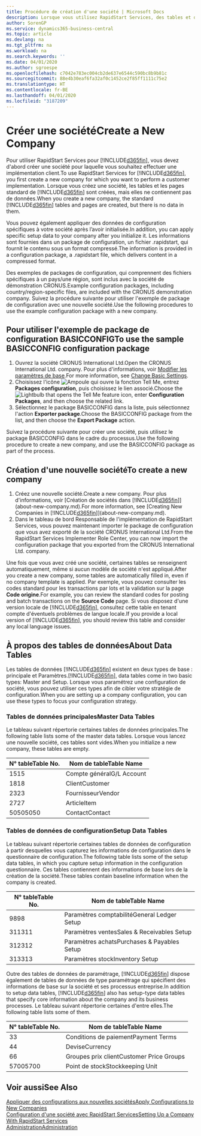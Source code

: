 ```yaml
---
title: Procédure de création d'une société | Microsoft Docs
description: Lorsque vous utilisez RapidStart Services, des tables et des pages sont créées, mais elles ne contiennent pas de données.
author: SorenGP
ms.service: dynamics365-business-central
ms.topic: article
ms.devlang: na
ms.tgt_pltfrm: na
ms.workload: na
ms.search.keywords: ''
ms.date: 04/01/2020
ms.author: sgroespe
ms.openlocfilehash: c7042e783ec004cb2de637e6544c590bc8b9b81c
ms.sourcegitcommit: 88e4b30eaf6fa32af0c1452ce2f85ff1111c75e2
ms.translationtype: HT
ms.contentlocale: fr-BE
ms.lasthandoff: 04/01/2020
ms.locfileid: "3187209"
---
```

# <a name="create-a-new-company"></a><span data-ttu-id="f47a7-103">Créer une société</span><span class="sxs-lookup"><span data-stu-id="f47a7-103">Create a New Company</span></span>
<span data-ttu-id="f47a7-104">Pour utiliser RapidStart Services pour [!INCLUDE[d365fin](includes/d365fin_md.md)], vous devez d'abord créer une société pour laquelle vous souhaitez effectuer une implémentation client.</span><span class="sxs-lookup"><span data-stu-id="f47a7-104">To use RapidStart Services for [!INCLUDE[d365fin](includes/d365fin_md.md)], you first create a new company for which you want to perform a customer implementation.</span></span> <span data-ttu-id="f47a7-105">Lorsque vous créez une société, les tables et les pages standard de [!INCLUDE[d365fin](includes/d365fin_md.md)] sont créées, mais elles ne contiennent pas de données.</span><span class="sxs-lookup"><span data-stu-id="f47a7-105">When you create a new company, the standard [!INCLUDE[d365fin](includes/d365fin_md.md)] tables and pages are created, but there is no data in them.</span></span>

<span data-ttu-id="f47a7-106">Vous pouvez également appliquer des données de configuration spécifiques à votre société après l’avoir initialisée.</span><span class="sxs-lookup"><span data-stu-id="f47a7-106">In addition, you can apply specific setup data to your company after you initialize it.</span></span> <span data-ttu-id="f47a7-107">Les informations sont fournies dans un package de configuration, un fichier .rapidstart, qui fournit le contenu sous un format compressé.</span><span class="sxs-lookup"><span data-stu-id="f47a7-107">The information is provided in a configuration package, a .rapidstart file, which delivers content in a compressed format.</span></span>  

<span data-ttu-id="f47a7-108">Des exemples de packages de configuration, qui comprennent des fichiers spécifiques à un pays/une région, sont inclus avec la société de démonstration CRONUS.</span><span class="sxs-lookup"><span data-stu-id="f47a7-108">Example configuration packages, including country/region-specific files, are included with the CRONUS demonstration company.</span></span> <span data-ttu-id="f47a7-109">Suivez la procédure suivante pour utiliser l'exemple de package de configuration avec une nouvelle société.</span><span class="sxs-lookup"><span data-stu-id="f47a7-109">Use the following procedures to use the example configuration package with a new company.</span></span>  

## <a name="to-use-the-sample-basicconfig-configuration-package"></a><span data-ttu-id="f47a7-110">Pour utiliser l'exemple de package de configuration BASICCONFIG</span><span class="sxs-lookup"><span data-stu-id="f47a7-110">To use the sample BASICCONFIG configuration package</span></span>  
1. <span data-ttu-id="f47a7-111">Ouvrez la société CRONUS International Ltd.</span><span class="sxs-lookup"><span data-stu-id="f47a7-111">Open the CRONUS International Ltd. company.</span></span> <span data-ttu-id="f47a7-112">Pour plus d'informations, voir [Modifier les paramètres de base](ui-change-basic-settings.md).</span><span class="sxs-lookup"><span data-stu-id="f47a7-112">For more information, see [Change Basic Settings](ui-change-basic-settings.md).</span></span>
2. <span data-ttu-id="f47a7-113">Choisissez l'icône ![Ampoule qui ouvre la fonction Tell Me](media/ui-search/search_small.png "Dites-moi ce que vous voulez faire"), entrez **Packages configuration**, puis choisissez le lien associé.</span><span class="sxs-lookup"><span data-stu-id="f47a7-113">Choose the ![Lightbulb that opens the Tell Me feature](media/ui-search/search_small.png "Tell me what you want to do") icon, enter **Configuration Packages**, and then choose the related link.</span></span>  
3. <span data-ttu-id="f47a7-114">Sélectionnez le package BASICCONFIG dans la liste, puis sélectionnez l'action **Exporter package**.</span><span class="sxs-lookup"><span data-stu-id="f47a7-114">Choose the BASICCONFIG package from the list, and then choose the **Export Package** action.</span></span>  

<span data-ttu-id="f47a7-115">Suivez la procédure suivante pour créer une société, puis utilisez le package BASICCONFIG dans le cadre du processus.</span><span class="sxs-lookup"><span data-stu-id="f47a7-115">Use the following procedure to create a new company, and use the BASICCONFIG package as part of the process.</span></span>  

## <a name="to-create-a-new-company"></a><span data-ttu-id="f47a7-116">Création d'une nouvelle société</span><span class="sxs-lookup"><span data-stu-id="f47a7-116">To create a new company</span></span>  
1. <span data-ttu-id="f47a7-117">Créez une nouvelle société.</span><span class="sxs-lookup"><span data-stu-id="f47a7-117">Create a new company.</span></span> <span data-ttu-id="f47a7-118">Pour plus d'informations, voir [Création de sociétés dans [!INCLUDE[d365fin](includes/d365fin_md.md)]](about-new-company.md).</span><span class="sxs-lookup"><span data-stu-id="f47a7-118">For more information, see [Creating New Companies in [!INCLUDE[d365fin](includes/d365fin_md.md)]](about-new-company.md).</span></span>
2. <span data-ttu-id="f47a7-119">Dans le tableau de bord Responsable de l'implémentation de RapidStart Services, vous pouvez maintenant importer le package de configuration que vous avez exporté de la société CRONUS International Ltd.</span><span class="sxs-lookup"><span data-stu-id="f47a7-119">From the RapidStart Services Implementer Role Center, you can now import the configuration package that you exported from the CRONUS International Ltd. company.</span></span>

<span data-ttu-id="f47a7-120">Une fois que vous avez créé une société, certaines tables se renseignent automatiquement, même si aucun modèle de société n'est appliqué.</span><span class="sxs-lookup"><span data-stu-id="f47a7-120">After you create a new company, some tables are automatically filled in, even if no company template is applied.</span></span> <span data-ttu-id="f47a7-121">Par exemple, vous pouvez consulter les codes standard pour les transactions par lots et la validation sur la page **Code origine**.</span><span class="sxs-lookup"><span data-stu-id="f47a7-121">For example, you can review the standard codes for posting and batch transactions on the **Source Code** page.</span></span> <span data-ttu-id="f47a7-122">Si vous disposez d'une version locale de [!INCLUDE[d365fin](includes/d365fin_md.md)], consultez cette table en tenant compte d'éventuels problèmes de langue locale.</span><span class="sxs-lookup"><span data-stu-id="f47a7-122">If you provide a local version of [!INCLUDE[d365fin](includes/d365fin_md.md)], you should review this table and consider any local language issues.</span></span>

## <a name="about-data-tables"></a><span data-ttu-id="f47a7-123">À propos des tables de données</span><span class="sxs-lookup"><span data-stu-id="f47a7-123">About Data Tables</span></span>
<span data-ttu-id="f47a7-124">Les tables de données [!INCLUDE[d365fin](includes/d365fin_md.md)] existent en deux types de base : principale et Paramètres.</span><span class="sxs-lookup"><span data-stu-id="f47a7-124">[!INCLUDE[d365fin](includes/d365fin_md.md)], data tables come in two basic types: Master and Setup.</span></span> <span data-ttu-id="f47a7-125">Lorsque vous paramétrez une configuration de société, vous pouvez utiliser ces types afin de cibler votre stratégie de configuration.</span><span class="sxs-lookup"><span data-stu-id="f47a7-125">When you are setting up a company configuration, you can use these types to focus your configuration strategy.</span></span>  

### <a name="master-data-tables"></a><span data-ttu-id="f47a7-126">Tables de données principales</span><span class="sxs-lookup"><span data-stu-id="f47a7-126">Master Data Tables</span></span>  
<span data-ttu-id="f47a7-127">Le tableau suivant répertorie certaines tables de données principales.</span><span class="sxs-lookup"><span data-stu-id="f47a7-127">The following table lists some of the master data tables.</span></span> <span data-ttu-id="f47a7-128">Lorsque vous lancez une nouvelle société, ces tables sont vides.</span><span class="sxs-lookup"><span data-stu-id="f47a7-128">When you initialize a new company, these tables are empty.</span></span>  

|<span data-ttu-id="f47a7-129">N° table</span><span class="sxs-lookup"><span data-stu-id="f47a7-129">Table No.</span></span>|<span data-ttu-id="f47a7-130">Nom de table</span><span class="sxs-lookup"><span data-stu-id="f47a7-130">Table Name</span></span>|  
|-------------------|--------------------|  
|<span data-ttu-id="f47a7-131">15</span><span class="sxs-lookup"><span data-stu-id="f47a7-131">15</span></span>|<span data-ttu-id="f47a7-132">Compte général</span><span class="sxs-lookup"><span data-stu-id="f47a7-132">G/L Account</span></span>|  
|<span data-ttu-id="f47a7-133">18</span><span class="sxs-lookup"><span data-stu-id="f47a7-133">18</span></span>|<span data-ttu-id="f47a7-134">Client</span><span class="sxs-lookup"><span data-stu-id="f47a7-134">Customer</span></span>|  
|<span data-ttu-id="f47a7-135">23</span><span class="sxs-lookup"><span data-stu-id="f47a7-135">23</span></span>|<span data-ttu-id="f47a7-136">Fournisseur</span><span class="sxs-lookup"><span data-stu-id="f47a7-136">Vendor</span></span>|  
|<span data-ttu-id="f47a7-137">27</span><span class="sxs-lookup"><span data-stu-id="f47a7-137">27</span></span>|<span data-ttu-id="f47a7-138">Article</span><span class="sxs-lookup"><span data-stu-id="f47a7-138">Item</span></span>|  
|<span data-ttu-id="f47a7-139">5050</span><span class="sxs-lookup"><span data-stu-id="f47a7-139">5050</span></span>|<span data-ttu-id="f47a7-140">Contact</span><span class="sxs-lookup"><span data-stu-id="f47a7-140">Contact</span></span>|  

### <a name="setup-data-tables"></a><span data-ttu-id="f47a7-141">Tables de données de configuration</span><span class="sxs-lookup"><span data-stu-id="f47a7-141">Setup Data Tables</span></span>  
<span data-ttu-id="f47a7-142">Le tableau suivant répertorie certaines tables de données de configuration à partir desquelles vous capturez les informations de configuration dans le questionnaire de configuration.</span><span class="sxs-lookup"><span data-stu-id="f47a7-142">The following table lists some of the setup data tables, in which you capture setup information in the configuration questionnaire.</span></span> <span data-ttu-id="f47a7-143">Ces tables contiennent des informations de base lors de la création de la société.</span><span class="sxs-lookup"><span data-stu-id="f47a7-143">These tables contain baseline information when the company is created.</span></span>  

|<span data-ttu-id="f47a7-144">N° table</span><span class="sxs-lookup"><span data-stu-id="f47a7-144">Table No.</span></span>|<span data-ttu-id="f47a7-145">Nom de table</span><span class="sxs-lookup"><span data-stu-id="f47a7-145">Table Name</span></span>|  
|-------------------|--------------------|  
|<span data-ttu-id="f47a7-146">98</span><span class="sxs-lookup"><span data-stu-id="f47a7-146">98</span></span>|<span data-ttu-id="f47a7-147">Paramètres comptabilité</span><span class="sxs-lookup"><span data-stu-id="f47a7-147">General Ledger Setup</span></span>|  
|<span data-ttu-id="f47a7-148">311</span><span class="sxs-lookup"><span data-stu-id="f47a7-148">311</span></span>|<span data-ttu-id="f47a7-149">Paramètres ventes</span><span class="sxs-lookup"><span data-stu-id="f47a7-149">Sales & Receivables Setup</span></span>|  
|<span data-ttu-id="f47a7-150">312</span><span class="sxs-lookup"><span data-stu-id="f47a7-150">312</span></span>|<span data-ttu-id="f47a7-151">Paramètres achats</span><span class="sxs-lookup"><span data-stu-id="f47a7-151">Purchases & Payables Setup</span></span>|  
|<span data-ttu-id="f47a7-152">313</span><span class="sxs-lookup"><span data-stu-id="f47a7-152">313</span></span>|<span data-ttu-id="f47a7-153">Paramètres stock</span><span class="sxs-lookup"><span data-stu-id="f47a7-153">Inventory Setup</span></span>|  

<span data-ttu-id="f47a7-154">Outre des tables de données de paramétrage, [!INCLUDE[d365fin](includes/d365fin_md.md)] dispose également de tables de données de type paramétrage qui spécifient des informations de base sur la société et ses processus entreprise.</span><span class="sxs-lookup"><span data-stu-id="f47a7-154">In addition to setup data tables, [!INCLUDE[d365fin](includes/d365fin_md.md)] also has setup-type data tables that specify core information about the company and its business processes.</span></span> <span data-ttu-id="f47a7-155">Le tableau suivant répertorie certaines d'entre elles.</span><span class="sxs-lookup"><span data-stu-id="f47a7-155">The following table lists some of them.</span></span>  

|<span data-ttu-id="f47a7-156">N° table</span><span class="sxs-lookup"><span data-stu-id="f47a7-156">Table No.</span></span>|<span data-ttu-id="f47a7-157">Nom de table</span><span class="sxs-lookup"><span data-stu-id="f47a7-157">Table Name</span></span>|  
|-------------------|--------------------|  
|<span data-ttu-id="f47a7-158">3</span><span class="sxs-lookup"><span data-stu-id="f47a7-158">3</span></span>|<span data-ttu-id="f47a7-159">Conditions de paiement</span><span class="sxs-lookup"><span data-stu-id="f47a7-159">Payment Terms</span></span>|  
|<span data-ttu-id="f47a7-160">4</span><span class="sxs-lookup"><span data-stu-id="f47a7-160">4</span></span>|<span data-ttu-id="f47a7-161">Devise</span><span class="sxs-lookup"><span data-stu-id="f47a7-161">Currency</span></span>|  
|<span data-ttu-id="f47a7-162">6</span><span class="sxs-lookup"><span data-stu-id="f47a7-162">6</span></span>|<span data-ttu-id="f47a7-163">Groupes prix client</span><span class="sxs-lookup"><span data-stu-id="f47a7-163">Customer Price Groups</span></span>|  
|<span data-ttu-id="f47a7-164">5700</span><span class="sxs-lookup"><span data-stu-id="f47a7-164">5700</span></span>|<span data-ttu-id="f47a7-165">Point de stock</span><span class="sxs-lookup"><span data-stu-id="f47a7-165">Stockkeeping Unit</span></span>|

  

## <a name="see-also"></a><span data-ttu-id="f47a7-166">Voir aussi</span><span class="sxs-lookup"><span data-stu-id="f47a7-166">See Also</span></span>  
[<span data-ttu-id="f47a7-167">Appliquer des configurations aux nouvelles sociétés</span><span class="sxs-lookup"><span data-stu-id="f47a7-167">Apply Configurations to New Companies</span></span>](admin-apply-configuration-to-new-companies.md)  
[<span data-ttu-id="f47a7-168">Configuration d'une société avec RapidStart Services</span><span class="sxs-lookup"><span data-stu-id="f47a7-168">Setting Up a Company With RapidStart Services</span></span>](admin-set-up-a-company-with-rapidstart.md)  
[<span data-ttu-id="f47a7-169">Administration</span><span class="sxs-lookup"><span data-stu-id="f47a7-169">Administration</span></span>](admin-setup-and-administration.md)
